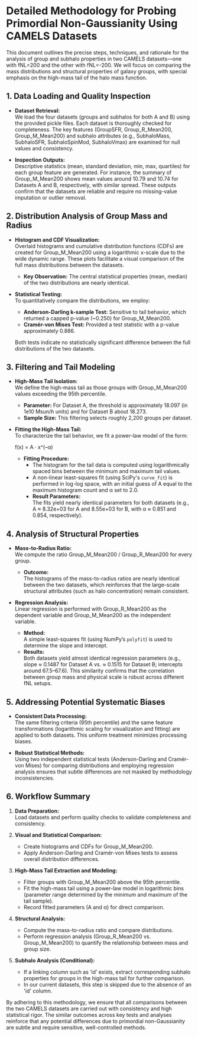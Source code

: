 # Detailed Methodology for Probing Primordial Non-Gaussianity Using CAMELS Datasets

This document outlines the precise steps, techniques, and rationale for the analysis of group and subhalo properties in two CAMELS datasets—one with fNL=200 and the other with fNL=-200. We will focus on comparing the mass distributions and structural properties of galaxy groups, with special emphasis on the high-mass tail of the halo mass function.

## 1. Data Loading and Quality Inspection

- **Dataset Retrieval:**  
  We load the four datasets (groups and subhalos for both A and B) using the provided pickle files. Each dataset is thoroughly checked for completeness. The key features (GroupSFR, Group_R_Mean200, Group_M_Mean200) and subhalo attributes (e.g., SubhaloMass, SubhaloSFR, SubhaloSpinMod, SubhaloVmax) are examined for null values and consistency.

- **Inspection Outputs:**  
  Descriptive statistics (mean, standard deviation, min, max, quartiles) for each group feature are generated. For instance, the summary of Group_M_Mean200 shows mean values around 10.79 and 10.74 for Datasets A and B, respectively, with similar spread. These outputs confirm that the datasets are reliable and require no missing-value imputation or outlier removal.

## 2. Distribution Analysis of Group Mass and Radius

- **Histogram and CDF Visualization:**  
  Overlaid histograms and cumulative distribution functions (CDFs) are created for Group_M_Mean200 using a logarithmic x-scale due to the wide dynamic range. These plots facilitate a visual comparison of the full mass distributions between the datasets.  
  - **Key Observation:** The central statistical properties (mean, median) of the two distributions are nearly identical.
  
- **Statistical Testing:**  
  To quantitatively compare the distributions, we employ:
  - **Anderson-Darling k-sample Test:** Sensitive to tail behavior, which returned a capped p-value (~0.250) for Group_M_Mean200.
  - **Cramér-von Mises Test:** Provided a test statistic with a p-value approximately 0.886.
  
  Both tests indicate no statistically significant difference between the full distributions of the two datasets.

## 3. Filtering and Tail Modeling

- **High-Mass Tail Isolation:**  
  We define the high-mass tail as those groups with Group_M_Mean200 values exceeding the 95th percentile.  
  - **Parameter:** For Dataset A, the threshold is approximately 18.097 (in 1e10 Msun/h units) and for Dataset B about 18.273.
  - **Sample Size:** This filtering selects roughly 2,200 groups per dataset.

- **Fitting the High-Mass Tail:**  
  To characterize the tail behavior, we fit a power-law model of the form:
  
  f(x) = A · x^(–α)
  
  - **Fitting Procedure:**  
    - The histogram for the tail data is computed using logarithmically spaced bins between the minimum and maximum tail values.
    - A non-linear least-squares fit (using SciPy's `curve_fit`) is performed in log-log space, with an initial guess of A equal to the maximum histogram count and α set to 2.0.
    - **Result Parameters:**  
      The fits yield nearly identical parameters for both datasets (e.g., A ≈ 8.32e+03 for A and 8.55e+03 for B, with α ≈ 0.851 and 0.854, respectively).

## 4. Analysis of Structural Properties

- **Mass-to-Radius Ratio:**  
  We compute the ratio Group_M_Mean200 / Group_R_Mean200 for every group.  
  - **Outcome:**  
    The histograms of the mass-to-radius ratios are nearly identical between the two datasets, which reinforces that the large-scale structural attributes (such as halo concentration) remain consistent.

- **Regression Analysis:**  
  Linear regression is performed with Group_R_Mean200 as the dependent variable and Group_M_Mean200 as the independent variable.  
  - **Method:**  
    A simple least-squares fit (using NumPy’s `polyfit`) is used to determine the slope and intercept.  
  - **Results:**  
    Both datasets yield almost identical regression parameters (e.g., slope ≈ 0.1487 for Dataset A vs. ≈ 0.1515 for Dataset B; intercepts around 67.5–67.6). This similarity confirms that the correlation between group mass and physical scale is robust across different fNL setups.

## 5. Addressing Potential Systematic Biases

- **Consistent Data Processing:**  
  The same filtering criteria (95th percentile) and the same feature transformations (logarithmic scaling for visualization and fitting) are applied to both datasets. This uniform treatment minimizes processing biases.
  
- **Robust Statistical Methods:**  
  Using two independent statistical tests (Anderson-Darling and Cramér-von Mises) for comparing distributions and employing regression analysis ensures that subtle differences are not masked by methodology inconsistencies.

## 6. Workflow Summary

1. **Data Preparation:**  
   Load datasets and perform quality checks to validate completeness and consistency.

2. **Visual and Statistical Comparison:**  
   - Create histograms and CDFs for Group_M_Mean200.
   - Apply Anderson-Darling and Cramér-von Mises tests to assess overall distribution differences.

3. **High-Mass Tail Extraction and Modeling:**  
   - Filter groups with Group_M_Mean200 above the 95th percentile.
   - Fit the high-mass tail using a power-law model in logarithmic bins (parameter range determined by the minimum and maximum of the tail sample).
   - Record fitted parameters (A and α) for direct comparison.

4. **Structural Analysis:**  
   - Compute the mass-to-radius ratio and compare distributions.
   - Perform regression analysis (Group_R_Mean200 vs. Group_M_Mean200) to quantify the relationship between mass and group size.

5. **Subhalo Analysis (Conditional):**  
   - If a linking column such as ‘id’ exists, extract corresponding subhalo properties for groups in the high-mass tail for further comparison.
   - In our current datasets, this step is skipped due to the absence of an 'id' column.

By adhering to this methodology, we ensure that all comparisons between the two CAMELS datasets are carried out with consistency and high statistical rigor. The similar outcomes across key tests and analyses reinforce that any potential differences due to primordial non-Gaussianity are subtle and require sensitive, well-controlled methods.